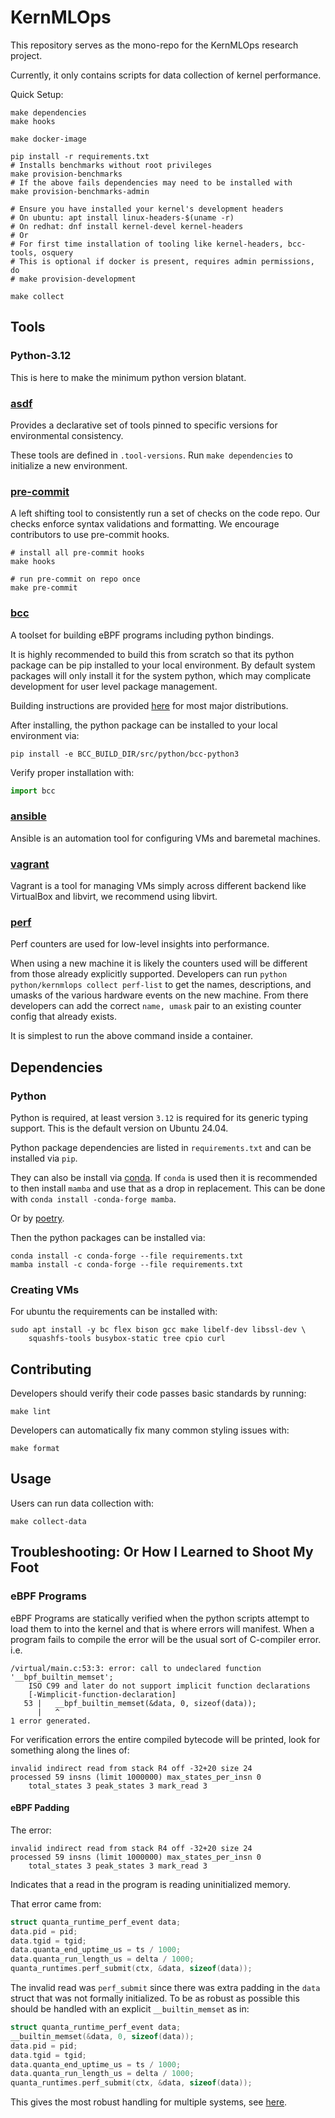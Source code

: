 # KernMLOps

This repository serves as the mono-repo for the KernMLOps research project.

Currently, it only contains scripts for data collection of kernel performance.

Quick Setup:

```shell
make dependencies
make hooks

make docker-image

pip install -r requirements.txt
# Installs benchmarks without root privileges
make provision-benchmarks
# If the above fails dependencies may need to be installed with
make provision-benchmarks-admin

# Ensure you have installed your kernel's development headers
# On ubuntu: apt install linux-headers-$(uname -r)
# On redhat: dnf install kernel-devel kernel-headers
# Or
# For first time installation of tooling like kernel-headers, bcc-tools, osquery
# This is optional if docker is present, requires admin permissions, do
# make provision-development

make collect
```

## Tools

### Python-3.12

This is here to make the minimum python version blatant.

### [asdf](https://asdf-vm.com)

Provides a declarative set of tools pinned to
specific versions for environmental consistency.

These tools are defined in `.tool-versions`.
Run `make dependencies` to initialize a new environment.

### [pre-commit](https://pre-commit.com)

A left shifting tool to consistently run a set of checks on the code repo.
Our checks enforce syntax validations and formatting.
We encourage contributors to use pre-commit hooks.

```shell
# install all pre-commit hooks
make hooks

# run pre-commit on repo once
make pre-commit
```

### [bcc](https://github.com/iovisor/bcc)

A toolset for building eBPF programs including python bindings.

It is highly recommended to build this from scratch so that its python package
can be pip installed to your local environment.  By default system packages will
only install it for the system python, which may complicate development for user
level package management.

Building instructions are provided [here](https://github.com/iovisor/bcc/blob/master/INSTALL.md#source)
for most major distributions.

After installing, the python package can be installed to your local environment via:

```shell
pip install -e BCC_BUILD_DIR/src/python/bcc-python3
```

Verify proper installation with:

```python
import bcc
```

### [ansible](https://www.ansible.com/)

Ansible is an automation tool for configuring VMs and baremetal machines.

### [vagrant](https://developer.hashicorp.com/vagrant/docs/installation)

Vagrant is a tool for managing VMs simply across different backend like VirtualBox
and libvirt, we recommend using libvirt.

### [perf](https://man7.org/linux/man-pages/man2/perf_event_open.2.html)

Perf counters are used for low-level insights into performance.

When using a new machine it is likely the counters used will be different
from those already explicitly supported.  Developers can run
`python python/kernmlops collect perf-list` to get the names, descriptions,
and umasks of the various hardware events on the new machine. From there
developers can add the correct `name, umask` pair to an existing counter
config that already exists.

It is simplest to run the above command inside a container.

## Dependencies

### Python

Python is required, at least version `3.12` is required for its generic typing support.
This is the default version on Ubuntu 24.04.

Python package dependencies are listed in `requirements.txt` and can be
installed via `pip`.

They can also be install via [conda](https://docs.anaconda.com/miniconda/miniconda-install/).
If `conda` is used then it is recommended to then install `mamba` and use
that as a drop in replacement.
This can be done with `conda install -conda-forge mamba`.

Or by [poetry](https://python-poetry.org/docs/).

Then the python packages can be installed via:

```shell
conda install -c conda-forge --file requirements.txt
mamba install -c conda-forge --file requirements.txt
```

### Creating VMs

For ubuntu the requirements can be installed with:

```shell
sudo apt install -y bc flex bison gcc make libelf-dev libssl-dev \
    squashfs-tools busybox-static tree cpio curl
```

## Contributing

Developers should verify their code passes basic standards by running:

```shell
make lint
```

Developers can automatically fix many common styling issues with:

```shell
make format
```

## Usage

Users can run data collection with:

```shell
make collect-data
```

## Troubleshooting: Or How I Learned to Shoot My Foot

### eBPF Programs

eBPF Programs are statically verified when the python scripts attempt
to load them to into the kernel and that is where errors will manifest.
When a program fails to compile the error
will be the usual sort of C-compiler error. i.e.

```shell
/virtual/main.c:53:3: error: call to undeclared function '__bpf_builtin_memset';
    ISO C99 and later do not support implicit function declarations
    [-Wimplicit-function-declaration]
   53 |   __bpf_builtin_memset(&data, 0, sizeof(data));
      |   ^
1 error generated.
```

For verification errors the entire compiled bytecode will be printed,
look for something along the lines of:

```shell
invalid indirect read from stack R4 off -32+20 size 24
processed 59 insns (limit 1000000) max_states_per_insn 0
    total_states 3 peak_states 3 mark_read 3
```

#### eBPF Padding

The error:

```shell
invalid indirect read from stack R4 off -32+20 size 24
processed 59 insns (limit 1000000) max_states_per_insn 0
    total_states 3 peak_states 3 mark_read 3
```

Indicates that a read in the program is reading uninitialized memory.

That error came from:

```c
struct quanta_runtime_perf_event data;
data.pid = pid;
data.tgid = tgid;
data.quanta_end_uptime_us = ts / 1000;
data.quanta_run_length_us = delta / 1000;
quanta_runtimes.perf_submit(ctx, &data, sizeof(data));
```

The invalid read was `perf_submit` since there was extra padding in the `data` struct
that was not formally initialized.  To be as robust as possible this should be handled
with an explicit `__builtin_memset` as in:

```c
struct quanta_runtime_perf_event data;
__builtin_memset(&data, 0, sizeof(data));
data.pid = pid;
data.tgid = tgid;
data.quanta_end_uptime_us = ts / 1000;
data.quanta_run_length_us = delta / 1000;
quanta_runtimes.perf_submit(ctx, &data, sizeof(data));
```

This gives the most robust handling for multiple systems,
see [here](https://github.com/iovisor/bcc/issues/2623#issuecomment-560214481).

